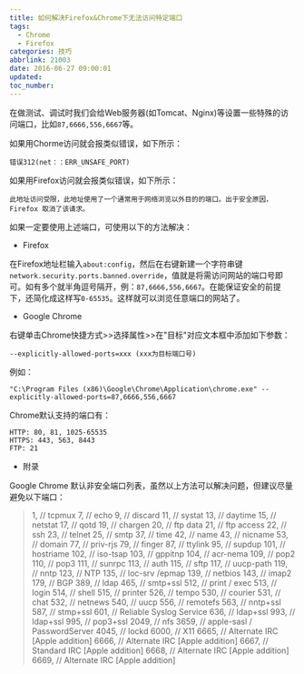 ```yaml
---
title: 如何解决Firefox&Chrome下无法访问特定端口
tags:
  - Chrome
  - Firefox
categories: 技巧
abbrlink: 21003
date: 2016-06-27 09:00:01
updated:
toc_number:
---
```


在做测试、调试时我们会给Web服务器(如Tomcat、Nginx)等设置一些特殊的访问端口，比如`87,6666,556,6667`等。

如果用Chorme访问就会报类似错误，如下所示： 

```
错误312(net：：ERR_UNSAFE_PORT)
```

如果用Firefox访问就会报类似错误，如下所示： 

```
此地址访问受限，此地址使用了一个通常用于网络浏览以外目的的端口。出于安全原因，Firefox 取消了该请求。
```

<!-- more -->

如果一定要使用上述端口，可使用以下的方法解决：

- Firefox

在Firefox地址栏输入`about:config`，然后在右键新建一个字符串键`network.security.ports.banned.override`，值就是将需访问网站的端口号即可。如有多个就半角逗号隔开，例：`87,6666,556,6667`。在能保证安全的前提下，还简化成这样写`0-65535`。这样就可以浏览任意端口的网站了。

- Google Chrome

右键单击Chrome快捷方式>>选择属性>>在"目标"对应文本框中添加如下参数：

```
--explicitly-allowed-ports=xxx (xxx为目标端口号)
```

例如：

```
"C:\Program Files (x86)\Google\Chrome\Application\chrome.exe" --explicitly-allowed-ports=87,6666,556,6667
```

Chrome默认支持的端口有：

```
HTTP: 80, 81, 1025-65535
HTTPS: 443, 563, 8443 
FTP: 21
```

- 附录

Google Chrome 默认非安全端口列表，虽然以上方法可以解决问题，但建议尽量避免以下端口：

>   1,    // tcpmux
>   7,    // echo
>   9,    // discard
>   11,   // systat
>   13,   // daytime
>   15,   // netstat
>   17,   // qotd
>   19,   // chargen
>   20,   // ftp data
>   21,   // ftp access
>   22,   // ssh
>   23,   // telnet
>   25,   // smtp
>   37,   // time
>   42,   // name
>   43,   // nicname
>   53,   // domain
>   77,   // priv-rjs
>   79,   // finger
>   87,   // ttylink
>   95,   // supdup
>   101,  // hostriame
>   102,  // iso-tsap
>   103,  // gppitnp
>   104,  // acr-nema
>   109,  // pop2
>   110,  // pop3
>   111,  // sunrpc
>   113,  // auth
>   115,  // sftp
>   117,  // uucp-path
>   119,  // nntp
>   123,  // NTP
>   135,  // loc-srv /epmap
>   139,  // netbios
>   143,  // imap2
>   179,  // BGP
>   389,  // ldap
>   465,  // smtp+ssl
>   512,  // print / exec
>   513,  // login
>   514,  // shell
>   515,  // printer
>   526,  // tempo
>   530,  // courier
>   531,  // chat
>   532,  // netnews
>   540,  // uucp
>   556,  // remotefs
>   563,  // nntp+ssl
>   587,  // stmp+ssl
>   601,  // Reliable Syslog Service
>   636,  // ldap+ssl
>   993,  // ldap+ssl
>   995,  // pop3+ssl
>   2049, // nfs
>   3659, // apple-sasl / PasswordServer
>   4045, // lockd
>   6000, // X11
>   6665, // Alternate IRC [Apple addition]
>   6666, // Alternate IRC [Apple addition]
>   6667, // Standard IRC [Apple addition]
>   6668, // Alternate IRC [Apple addition]
>   6669, // Alternate IRC [Apple addition]
